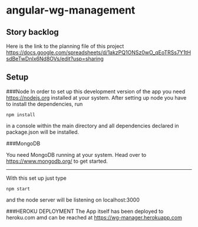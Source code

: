 # angular-wg-management

## Story backlog
Here is the link to the planning file of this project https://docs.google.com/spreadsheets/d/1akzPQ1ONSz0wO_qEoTRSs7Y1tHsdBeTwDnIx6Nd8OVs/edit?usp=sharing

## Setup

###Node
In order to set up this development version of the app you need https://nodejs.org installed at your system.
After setting up node you have to install the dependencies, run
```
npm install
```
in a console within the main directory and all dependencies declared in package.json will be installed.


###MongoDB

You need MongoDB running at your system. Head over to https://www.mongodb.org/ to get started.

- - - -
With this set up just type
```
npm start
```
and the node server will be listening on localhost:3000

###HEROKU DEPLOYMENT
The App itself has been deployed to heroku.com amd can be reached at https://wg-manager.herokuapp.com
